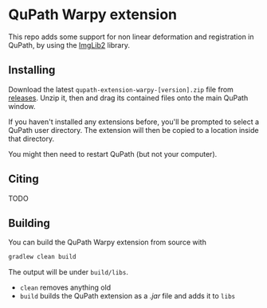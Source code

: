 # QuPath Warpy extension

This repo adds some support for non linear deformation and registration in QuPath, by using the [ImgLib2](https://github.com/imglib/imglib2) library.

## Installing

Download the latest `qupath-extension-warpy-[version].zip` file from [releases](https://github.com/biop/qupath-extension-warpy/releases). Unzip it, then and drag its contained files onto the main QuPath window.

If you haven't installed any extensions before, you'll be prompted to select a QuPath user directory.
The extension will then be copied to a location inside that directory.

You might then need to restart QuPath (but not your computer).

## Citing

TODO

## Building

You can build the QuPath Warpy extension from source with

```bash
gradlew clean build
```

The output will be under `build/libs`.

* `clean` removes anything old
* `build` builds the QuPath extension as a *.jar* file and adds it to `libs` 

